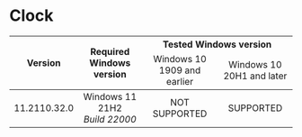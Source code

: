 # Clock

<table>
	<thead>
		<tr>
			<th rowspan=2>Version</th>
			<th rowspan=2>Required Windows version</th>
			<th colspan=4>Tested Windows version</th>
		</tr>
		<tr>
			<td align="center">Windows 10 1909 and earlier</td>
			<td align="center">Windows 10 20H1 and later</td>
		</tr>
	</thead>
	<tbody>
		<tr>
			<td align="center">11.2110.32.0</td>
			<td align="center">
				Windows 11 21H2<br>
				<i>Build 22000</i>
			</td>
			<td align="center">NOT SUPPORTED</td>
			<td align="center">SUPPORTED</td>
		</tr>
	</tbody>
</table>
